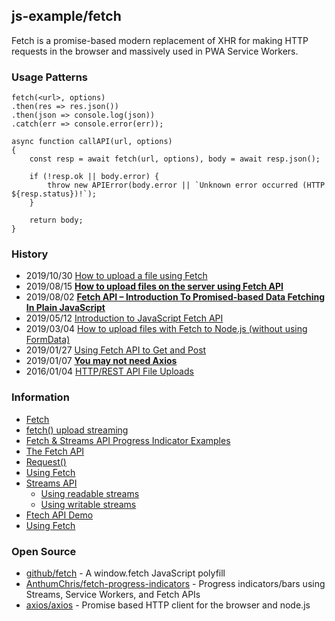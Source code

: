 ## js-example/fetch
Fetch is a promise-based modern replacement of XHR for making HTTP requests in the browser and massively used in PWA Service Workers.


### Usage Patterns
```
fetch(<url>, options)
.then(res => res.json())
.then(json => console.log(json))
.catch(err => console.error(err));
```
```
async function callAPI(url, options)
{
    const resp = await fetch(url, options), body = await resp.json();

    if (!resp.ok || body.error) {
        throw new APIError(body.error || `Unknown error occurred (HTTP ${resp.status})!`);
    }

    return body;
}
```

### History
- 2019/10/30 [How to upload a file using Fetch](https://flaviocopes.com/how-to-upload-files-fetch/)
- 2019/08/15 [**How to upload files on the server using Fetch API**](https://attacomsian.com/blog/uploading-files-using-fetch-api)
- 2019/08/02 [**Fetch API – Introduction To Promised-based Data Fetching In Plain JavaScript**](https://codingthesmartway.com/fetch-api-introduction-to-promised-based-data-fetching-in-plain-javascript/)
- 2019/05/12 [Introduction to JavaScript Fetch API](https://attacomsian.com/blog/javascript-fetch-api)
- 2019/03/04 [How to upload files with Fetch to Node.js (without using FormData)](https://medium.com/@CWMma/how-to-upload-files-with-fetch-to-node-js-without-using-formdata-687e35ba1ab6)
- 2019/01/27 [Using Fetch API to Get and Post](https://dev.to/dev_amaz/using-fetch-api-to-get-and-post--1g7d)
- 2019/01/07 [**You may not need Axios**](https://danlevy.net/you-may-not-need-axios/)
- 2016/01/04 [HTTP/REST API File Uploads](https://phil.tech/api/2016/01/04/http-rest-api-file-uploads/)


### Information
- [Fetch](https://github.github.io/fetch/)
- [fetch() upload streaming](https://chromestatus.com/features/5274139738767360)
- [Fetch & Streams API Progress Indicator Examples](https://fetch-progress.anthum.com/)
- [The Fetch API](https://flaviocopes.com/fetch-api/)
- [Request()](https://developer.mozilla.org/en-US/docs/Web/API/Request/Request)
- [Using Fetch](https://developer.mozilla.org/en-US/docs/Web/API/Fetch_API/Using_Fetch)
- [Streams API](https://developer.mozilla.org/en-US/docs/Web/API/Streams_API) 
    - [Using readable streams](https://developer.mozilla.org/en-US/docs/Web/API/Streams_API/Using_readable_streams)
    - [Using writable streams](https://developer.mozilla.org/en-US/docs/Web/API/Streams_API/Using_writable_streams)
- [Ftech API Demo](https://demo-107.codingthesmartway.com/)    
- [Using Fetch](https://css-tricks.com/using-fetch/)


### Open Source
- [github/fetch](https://github.com/github/fetch) - A window.fetch JavaScript polyfill
- [AnthumChris/fetch-progress-indicators](https://github.com/AnthumChris/fetch-progress-indicators) - Progress indicators/bars using Streams, Service Workers, and Fetch APIs
- [axios/axios](https://github.com/axios/axios) - Promise based HTTP client for the browser and node.js